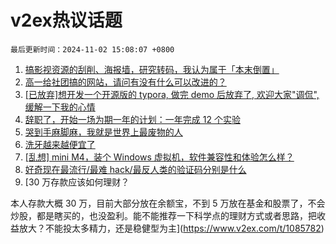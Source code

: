 # v2ex热议话题

`最后更新时间：2024-11-02 15:08:07 +0800`

1. [搞影视资源的刮削、海报墙，研究转码，我认为属于「本末倒置」](https://www.v2ex.com/t/1085785)
1. [高一给社团搞的网站，请问有没有什么可以改进的？](https://www.v2ex.com/t/1085859)
1. [[已放弃]想开发一个开源版的 typora, 做完 demo 后放弃了, 欢迎大家"调侃", 缓解一下我的心情](https://www.v2ex.com/t/1085851)
1. [辞职了，开始一场为期一年的计划：一年完成 12 个实验](https://www.v2ex.com/t/1085774)
1. [哭到手麻脚麻，我就是世界上最废物的人](https://www.v2ex.com/t/1085913)
1. [洗牙越来越便宜了](https://www.v2ex.com/t/1085905)
1. [[乱想] mini M4，装个 Windows 虚拟机，软件兼容性和体验怎么样？](https://www.v2ex.com/t/1085933)
1. [好奇现在最流行/最难 hack/最反人类的验证码分别是什么](https://www.v2ex.com/t/1085881)
1. [30 万存款应该如何理财？

本人存款大概 30 万，目前大部分放在余额宝，不到 5 万放在基金和股票了，不会炒股，都是瞎买的，也没盈利。能不能推荐一下科学点的理财方式或者思路，把收益放大？不能投太多精力，还是稳健型为主](https://www.v2ex.com/t/1085782)

